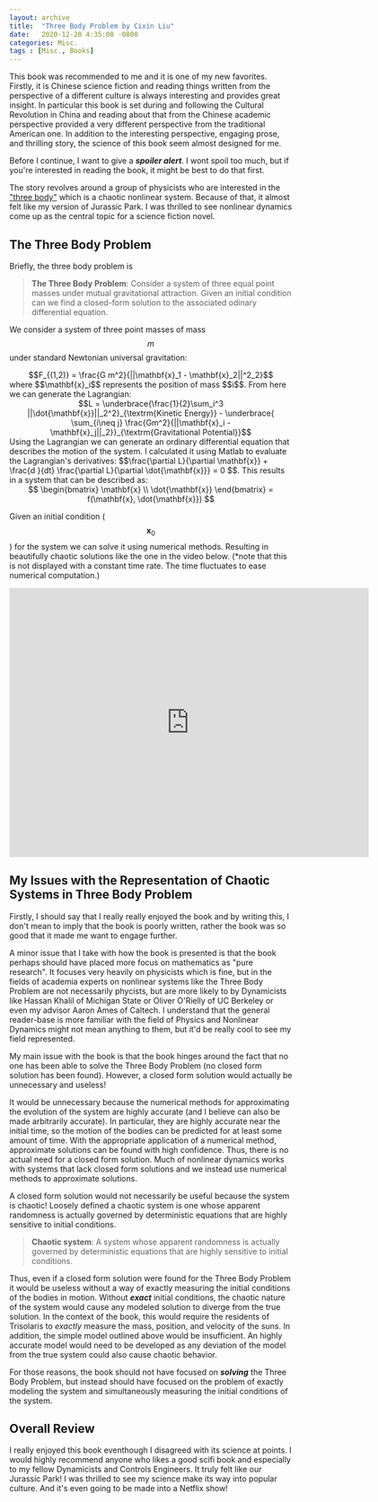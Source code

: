 ```yaml
---
layout: archive
title:  "Three Body Problem by Cixin Liu"
date:   2020-12-20 4:35:00 -0800
categories: Misc.
tags : [Misc., Books]
---
```


This book was recommended to me and it is one of my new favorites. Firstly, it is Chinese science fiction and reading things written from the perspective of a different culture is always interesting and provides great insight. In particular this book is set during and following the Cultural Revolution in China and reading about that from the Chinese academic perspective provided a very different perspective from the traditional American one. In addition to the interesting perspective, engaging prose, and thrilling story, the science of this book seem almost designed for me.

Before I continue, I want to give a ***spoiler alert***. I wont spoil too much, but if you're interested in reading the book, it might be best to do that first. 

The story revolves around a group of physicists who are interested in the ["three body"](https://en.wikipedia.org/wiki/Three-body_problem) which is a chaotic nonlinear system. Because of that, it almost felt like my version of Jurassic Park. I was thrilled to see nonlinear dynamics come up as the central topic for a science fiction novel. 

## The Three Body Problem 
Briefly, the three body problem is
> **The Three Body Problem**: Consider a system of three equal point masses under mutual gravitational attraction. Given an initial condition can we find a closed-form solution to the associated odinary differential equation. 

We consider a system of three point masses of mass $$m$$ under standard Newtonian universal gravitation: 
<center>
$$F_{(1,2)} = \frac{G m^2}{||\mathbf{x}_1 - \mathbf{x}_2||^2_2}$$
</center>
where $$\mathbf{x}_i$$ represents the position of mass $$i$$. From here we can generate the Lagrangian: 
<center>
$$L = \underbrace{\frac{1}{2}\sum_i^3 ||\dot{\mathbf{x}}||_2^2}_{\textrm{Kinetic Energy}}  -  \underbrace{ \sum_{i\neq j} \frac{Gm^2}{||\mathbf{x}_i - \mathbf{x}_j||_2}}_{\textrm{Gravitational Potential}}$$
</center>
Using the Lagrangian we can generate an ordinary differential equation that describes the motion of the system. I calculated it using Matlab to evaluate the Lagrangian's derivatives: $$\frac{\partial L}{\partial \mathbf{x}} + \frac{d }{dt} \frac{\partial L}{\partial \dot{\mathbf{x}}} = 0 $$. This results in a system that can be described as: 
<center>
$$
\begin{bmatrix}
\mathbf{x} \\ \dot{\mathbf{x}}
\end{bmatrix} = f(\mathbf{x}, \dot{\mathbf{x}})
$$
</center>

Given an initial condition ($$\mathbf{x}_0$$) for the system we can solve it using numerical methods. Resulting in beautifully chaotic solutions like the one in the video below. (*note that this is not displayed with a constant time rate. The time fluctuates to ease numerical computation.) 
<iframe src="https://player.vimeo.com/video/495110620" width="640" height="480" frameborder="0" allow="autoplay; fullscreen" allowfullscreen></iframe>

## My Issues with the Representation of Chaotic Systems in Three Body Problem
Firstly, I should say that I really really enjoyed the book and by writing this, I don't mean to imply that the book is poorly written, rather the book was so good that it made me want to engage further. 

A minor issue that I take with how the book is presented is that the book perhaps should have placed more focus on mathematics as "pure research". It focuses very heavily on physicists which is fine, but in the fields of academia experts on nonlinear systems like the Three Body Problem are not necessarily phycists, but are more likely to by Dynamicists like Hassan Khalil of Michigan State or Oliver O'Rielly of UC Berkeley or even my advisor Aaron Ames of Caltech. I understand that the general reader-base is more familiar with the field of Physics and Nonlinear Dynamics might not mean anything to them, but it'd be really cool to see my field represented.

My main issue with the book is that the book hinges around the fact that no one has been able to solve the Three Body Problem (no closed form solution has been found). However, a closed form solution would actually be unnecessary and useless! 

It would be unnecessary because the numerical methods for approximating the evolution of the system are highly accurate (and I believe can also be made arbitrarily accurate). In particular, they are highly accurate near the initial time, so the motion of the bodies can be predicted for at least some amount of time. With the appropriate application of a numerical method, approximate solutions can be found with high confidence. Thus, there is no actual need for a closed form solution. Much of nonlinear dynamics works with systems that lack closed form solutions and we instead use numerical methods to approximate solutions. 

A closed form solution would not necessarily be useful because the system is chaotic! Loosely defined a chaotic system is one whose apparent randomness is actually governed by deterministic equations that are highly sensitive to initial conditions. 

> **Chaotic system**: A system whose apparent randomness is actually governed by deterministic equations that are highly sensitive to initial conditions. 

Thus, even if a closed form solution were found for the Three Body Problem it would be useless without a way of exactly measuring the initial conditions of the bodies in motion. Without ***exact*** initial conditions, the chaotic nature of the system would cause any modeled solution to diverge from the true solution. In the context of the book, this would require the residents of Trisolaris to *exactly* measure the mass, position, and velocity of the suns. In addition, the simple model outlined above would be insufficient. An highly accurate model would need to be developed as any deviation of the model from the true system could also cause chaotic behavior. 

For those reasons, the book should not have focused on ***solving*** the Three Body Problem, but instead should have focused on the problem of exactly modeling the system and simultaneously measuring the initial conditions of the system. 

## Overall Review
I really enjoyed this book eventhough I disagreed with its science at points. I would highly recommend anyone who likes a good scifi book and especially to my fellow Dynamicists and Controls Engineers. It truly felt like our Jurassic Park! I was thrilled to see my science make its way into popular culture. And it's even going to be made into a Netflix show! 